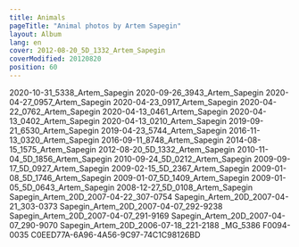 ```yaml
---
title: Animals
pageTitle: "Animal photos by Artem Sapegin"
layout: Album
lang: en
cover: 2012-08-20_5D_1332_Artem_Sapegin
coverModified: 20120820
position: 60
---
```


2020-10-31_5338_Artem_Sapegin
2020-09-26_3943_Artem_Sapegin
2020-04-27_0957_Artem_Sapegin
2020-04-23_0917_Artem_Sapegin
2020-04-22_0762_Artem_Sapegin
2020-04-13_0461_Artem_Sapegin
2020-04-13_0402_Artem_Sapegin
2020-04-13_0210_Artem_Sapegin
2019-09-21_6530_Artem_Sapegin
2019-04-23_5744_Artem_Sapegin
2016-11-13_0320_Artem_Sapegin
2016-09-11_8748_Artem_Sapegin
2014-08-15_1575_Artem_Sapegin
2012-08-20_5D_1332_Artem_Sapegin
2010-11-04_5D_1856_Artem_Sapegin
2010-09-24_5D_0212_Artem_Sapegin
2009-09-17_5D_0927_Artem_Sapegin
2009-02-15_5D_2367_Artem_Sapegin
2009-01-08_5D_1746_Artem_Sapegin
2009-01-07_5D_1409_Artem_Sapegin
2009-01-05_5D_0643_Artem_Sapegin
2008-12-27_5D_0108_Artem_Sapegin
Sapegin_Artem_20D_2007-04-22_307-0754
Sapegin_Artem_20D_2007-04-21_303-0373
Sapegin_Artem_20D_2007-04-07_292-9238
Sapegin_Artem_20D_2007-04-07_291-9169
Sapegin_Artem_20D_2007-04-07_290-9070
Sapegin_Artem_20D_2006-07-18_221-2188
_MG_5386
F0094-0035
C0EED77A-6A96-4A56-9C97-74C1C98126BD
